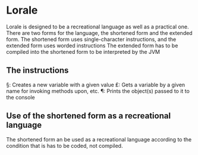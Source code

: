 # Lorale
Lorale is designed to be a recreational language as well as a practical one. There are two forms for the language, the shortened form and the extended form.
The shortened form uses single-character instructions, and the extended form uses worded instructions
The extended form has to be compiled into the shortened form to be interpreted by the JVM

## The instructions
§: Creates a new variable with a given value
₤: Gets a variable by a given name for invoking methods upon, etc.
¶: Prints the object(s) passed to it to the console

## Use of the shortened form as a recreational language
The shortened form an be used as a recreational language according to the condition that is has to be coded, not compiled.
